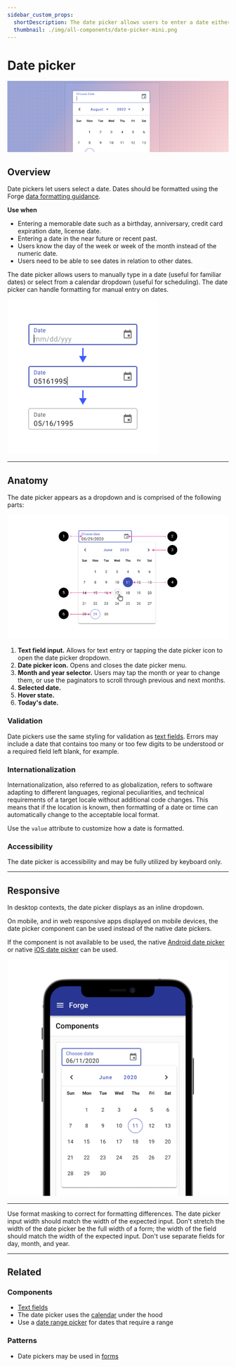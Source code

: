 ```yaml
---
sidebar_custom_props:
  shortDescription: The date picker allows users to enter a date either through text input or by choosing a date from the calendar.
  thumbnail: ./img/all-components/date-picker-mini.png
---
```


# Date picker

<ComponentVisual storybookUrl="https://forge.tylerdev.io/main/?path=/story/components-date-picker--default">

![](./images/date-picker.png)

</ComponentVisual>

## Overview

Date pickers let users select a date. Dates should be formatted using the Forge [data formatting guidance](/ux-content/data-formats/dates-and-times).

**Use when**

- Entering a memorable date such as a birthday, anniversary, credit card expiration date, license date. 
- Entering a date in the near future or recent past. 
- Users know the day of the week or week of the month instead of the numeric date. 
- Users need to be able to see dates in relation to other dates. 

The date picker allows users to manually type in a date (useful for familiar dates) or select from a calendar dropdown (useful for scheduling). The date picker can handle formatting for manual entry on dates. 

<ImageBlock max-width="300px" caption="The date picker formats dates that are entered manually.">

![Text field with formatted mask.](./images/date-mask.png)

</ImageBlock>

---

## Anatomy

The date picker appears as a dropdown and is comprised of the following parts:

<ImageBlock padded="false">

![Anatomy of a date picker](./images/datepicker-anatomy.png)

</ImageBlock>

1. **Text field input.** Allows for text entry or tapping the date picker icon to open the date picker dropdown.
2. **Date picker icon.** Opens and closes the date picker menu.
3. **Month and year selector.** Users may tap the month or year to change them, or use the paginators to scroll through previous and next months. 
4. **Selected date.** 
5. **Hover state.**
6. **Today's date.**

### Validation

Date pickers use the same styling for validation as [text fields](/components/fields/text-field#states). Errors may include a date that contains too many or too few digits to be understood or a required field left blank, for example.

### Internationalization

Internationalization, also referred to as globalization, refers to software adapting to different languages, regional peculiarities, and technical requirements of a target locale without additional code changes. This means that if the location is known, then formatting of a date or time can automatically change to the acceptable local format.

Use the `value` attribute to customize how a date is formatted. 

### Accessibility

The date picker is accessibility and may be fully utilized by keyboard only. 

---

## Responsive

In desktop contexts, the date picker displays as an inline dropdown. 

On mobile, and in web responsive apps displayed on mobile devices, the date picker component can be used instead of the native date pickers.

If the component is not available to be used, the native [Android date picker](https://developer.android.com/reference/android/widget/DatePicker) or native [iOS date picker](https://developer.apple.com/documentation/uikit/uidatepicker) can be used.

<ImageBlock max-width="400px" caption="The date picker displays similarly on mobile as it does on desktop.">

![Date picker being used on mobile.](./images/mobile-datepicker.png)

</ImageBlock>

---

<DoDontGrid>
  <DoDontTextSection>
    <DoDontText type="do">Use format masking to correct for formatting differences.</DoDontText>
    <DoDontText type="do">The date picker input width should match the width of the expected input.</DoDontText>
  </DoDontTextSection>
  <DoDontTextSection>
    <DoDontText type="dont">Don't stretch the width of the date picker be the full width of a form; the width of the field should match the width of the expected input.</DoDontText>
    <DoDontText type="dont">Don't use separate fields for day, month, and year.</DoDontText>
  </DoDontTextSection>
</DoDontGrid>

---

## Related 

### Components

* [Text fields](/components/fields/text-field)
* The date picker uses the [calendar](/components/calendar) under the hood
* Use a [date range picker](/components/date-range-picker) for dates that require a range 

### Patterns 

* Date pickers may be used in [forms](/patterns/forms)
